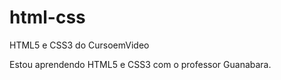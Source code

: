 # html-css
 HTML5 e CSS3 do CursoemVideo

 Estou aprendendo HTML5 e CSS3 com o professor Guanabara.
